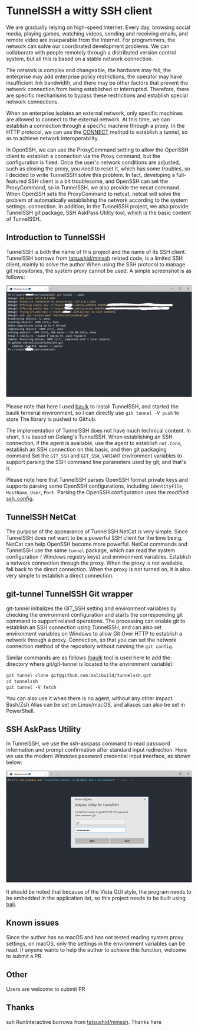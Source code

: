 # TunnelSSH a witty SSH client

We are gradually relying on high-speed Internet. Every day, browsing social media, playing games, watching videos, sending and receiving emails, and remote video are inseparable from the Internet. For programmers, the network can solve our coordinated development problems. We can collaborate with people remotely through a distributed version control system, but all this is based on a stable network connection.

The network is complex and changeable, the hardware may fail, the enterprise may add enterprise policy restrictions, the operator may have insufficient link bandwidth, and there may be other factors that prevent the network connection from being established or interrupted. Therefore, there are specific mechanisms to bypass these restrictions and establish special network connections.

When an enterprise isolates an external network, only specific machines are allowed to connect to the external network. At this time, we can establish a connection through a specific machine through a proxy. In the HTTP protocol, we can use the [CONNECT](https://developer.mozilla.org/en-US/docs/Web/HTTP/Methods/CONNECT) method to establish a tunnel, so as to achieve network interoperability.

In OpenSSH, we can use the ProxyCommand setting to allow the OpenSSH client to establish a connection via the Proxy command, but the configuration is fixed. Once the user's network conditions are adjusted, such as closing the proxy, you need to reset it, which has some troubles, so I decided to write TunnelSSH solve this problem. In fact, developing a full-featured SSH client is a bit troublesome, and OpenSSH can set the ProxyCommand, so in TunnelSSH, we also provide the necat command. When OpenSSH sets the ProxyCommand to netcat, netcat will solve the problem of automatically establishing the network according to the system settings. connection. In addition, in the TunnelSSH project, we also provide TunnelSSH git package, SSH AskPass Utility tool, which is the basic content of TunnelSSH.

## Introduction to TunnelSSH

TunnelSSH is both the name of this project and the name of its SSH client. TunnelSSH borrows from [tatsushid/minssh](https://github.com/tatsushid/minssh) related code, is a limited SSH client, mainly to solve the author When using the SSH protocol to manage git repositories, the system proxy cannot be used. A simple screenshot is as follows:

![](./docs/images/snapshot.png)

Please note that here I used [baulk](https://github.com/baulk/baulk.git) to install TunnelSSH, and started the baulk terminal environment, so I can directly use `git tunnel -V push` to store The library is pushed to Github.

The implementation of TunnelSSH does not have much technical content. In short, it is based on Golang's TunnelSSH. When establishing an SSH connection, if the agent is available, use the agent to establish `net.Conn`, establish an SSH connection on this basis, and then git packaging command Set the `GIT_SSH` and `GIT_SSH_VARIANT` environment variables to support parsing the SSH command line parameters used by git, and that's it.

Please note here that TunnelSSH parses OpenSSH format private keys and supports parsing some OpenSSH configurations, including `IdentityFile`, `HostName`, `User`, `Port`. Parsing the OpenSSH configuration uses the modified [ssh_config](https://github.com/kevinburke/ssh_config).

## TunnelSSH NetCat

The purpose of the appearance of TunnelSSH NetCat is very simple. Since TunnelSSH does not want to be a powerful SSH client for the time being, NetCat can help OpenSSH become more powerful. NetCat commands and TunnelSSH use the same `tunnel` package, which can read the system configuration ( Windows registry keys) and environment variables. Establish a network connection through the proxy. When the proxy is not available, fall back to the direct connection. When the proxy is not turned on, it is also very simple to establish a direct connection.

## git-tunnel TunnelSSH Git wrapper

git-tunnel initializes the GIT_SSH setting and environment variables by checking the environment configuration and starts the corresponding git command to support related operations. The processing can enable git to establish an SSH connection using TunnelSSH, and can also set environment variables on Windows to allow Git Over HTTP to establish a network through a proxy. Connection, so that you can set the network connection method of the repository without running the `git config`.

Similar commands are as follows ([baulk](https://github.com/baulk/baulk.git) tool is used here to add the directory where git/git-tunnel is located to the environment variable):

```shell
git tunnel clone git@github.com:balibuild/tunnelssh.git
cd tunnelssh
git tunnel -V fetch
```

You can also use it when there is no agent, without any other impact. Bash/Zsh Alias ​​can be set on Linux/macOS, and aliases can also be set in PowerShell.

## SSH AskPass Utility

In TunnelSSH, we use the ssh-askpass command to read password information and prompt confirmation after standard input redirection. Here we use the modern Windows password credential input interface, as shown below:

![](./docs/images/ssh-askpass.png)

It should be noted that because of the Vista GUI style, the program needs to be embedded in the application list, so this project needs to be built using [bali](https://github.com/balibuild/bali).

## Known issues

Since the author has no macOS and has not tested reading system proxy settings, on macOS, only the settings in the environment variables can be read. If anyone wants to help the author to achieve this function, welcome to submit a PR.

## Other

Users are welcome to submit PR

## Thanks

ssh RunInteractive borrows from [tatsushid/minssh](https://github.com/tatsushid/minssh). Thanks here
